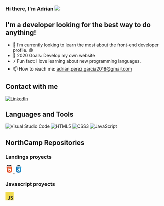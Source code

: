 ### Hi there, I'm Adrian <img src="https://media.giphy.com/media/hvRJCLFzcasrR4ia7z/giphy.gif" width="25px">

## I'm a developer looking for the best way to do anything!
- 🌱 I’m currently looking to learn the most about the front-end developer profile. 😄
- 🥅 2020 Goals: Develop my own website 
- ⚡ Fun fact: I love learning about new programming languages.
- 📫 How to reach me: adrian.perez.garcia2018@gmail.com

## Contact with me
<a href="https://www.linkedin.com/in/adrian-p%C3%A9rez-garcia-693b86144" target="_blank">
  <img  alt="LinkedIn" width="25px" src="https://cdn.jsdelivr.net/npm/simple-icons@v3/icons/linkedin.svg"/>
</a>

<br/>

## Languages and Tools
<img alt="Visual Studio Code" width="25px" src="https://cdn.jsdelivr.net/npm/simple-icons@v3/icons/visualstudiocode.svg"/> <img alt="HTML5" width="25px" src="https://cdn.jsdelivr.net/npm/simple-icons@v3/icons/html5.svg"/> <img alt="CSS3" width="25px" src="https://cdn.jsdelivr.net/npm/simple-icons@v3/icons/css3.svg"/> <img alt="JavaScript" width="25px" src="https://cdn.jsdelivr.net/npm/simple-icons@v3/icons/javascript.svg"/>


## NorthCamp Repositories
### Landings proyects
<a href="https://github.com/Rub4l1to/Landings" target="_blank">
  <img  alt="HTML5" width="25px" src="https://raw.githubusercontent.com/github/explore/80688e429a7d4ef2fca1e82350fe8e3517d3494d/topics/html/html.png" />
  <img  alt="CSS3" width="25px" src="https://raw.githubusercontent.com/github/explore/80688e429a7d4ef2fca1e82350fe8e3517d3494d/topics/css/css.png" />
</a>

### Javascript proyects
<a href="https://github.com/Rub4l1to/NC_JS" target="_blank">
  <img alt="JavaScript" width="26px" src="https://raw.githubusercontent.com/github/explore/80688e429a7d4ef2fca1e82350fe8e3517d3494d/topics/javascript/javascript.png" />
</a>
